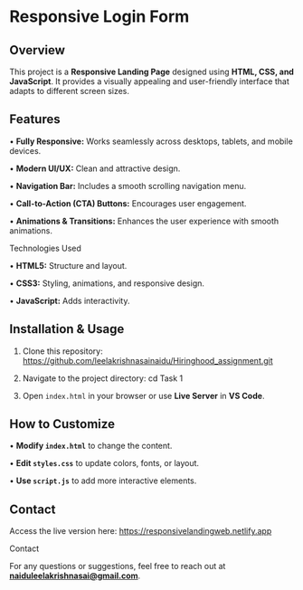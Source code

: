 # Responsive Login Form

## Overview

This project is a **Responsive Landing Page** designed using **HTML, CSS, and JavaScript**. It provides a visually appealing and user-friendly interface that adapts to different screen sizes.

## Features


• **Fully Responsive:** Works seamlessly across desktops, tablets, and mobile devices.

• **Modern UI/UX:** Clean and attractive design.

• **Navigation Bar:** Includes a smooth scrolling navigation menu.

• **Call-to-Action (CTA) Buttons:** Encourages user engagement.

• **Animations & Transitions:** Enhances the user experience with smooth animations.

Technologies Used

• **HTML5:** Structure and layout.

• **CSS3:** Styling, animations, and responsive design.

• **JavaScript:** Adds interactivity.

## Installation & Usage

1. Clone this repository:  https://github.com/leelakrishnasainaidu/Hiringhood_assignment.git

2. Navigate to the project directory: cd Task 1

3. Open `index.html` in your browser or use **Live Server** in **VS Code**.

## How to Customize

• **Modify `index.html`** to change the content.

• **Edit `styles.css`** to update colors, fonts, or layout.

• **Use `script.js`** to add more interactive elements.



## Contact

Access the live version here: https://responsivelandingweb.netlify.app

Contact

For any questions or suggestions, feel free to reach out at **naiduleelakrishnasai@gmail.com**.